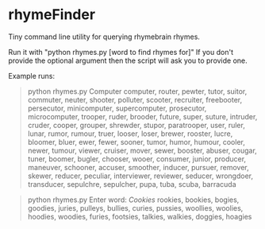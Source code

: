 # rhymeFinder
 
 Tiny command line utility for querying rhymebrain rhymes.

 Run it with "python rhymes.py [word to find rhymes for]"
 If you don't provide the optional argument then the script will ask you to provide one.

 Example runs:
 > python rhymes.py Computer
 > computer, router, pewter, tutor, suitor, commuter, neuter, shooter, polluter, scooter, recruiter, freebooter, persecutor, minicomputer, supercomputer, prosecutor, microcomputer, trooper, ruder, brooder, future, super, suture, intruder, cruder, cooper, grouper, shrewder, stupor, paratrooper, user, ruler, lunar, rumor, rumour, truer, looser, loser, brewer, rooster, lucre, bloomer, bluer, ewer, fewer, sooner, tumor, humor, humour, cooler, newer, tumour, viewer, cruiser, mover, sewer, booster, abuser, cougar, tuner, boomer, bugler, chooser, wooer, consumer, junior, producer, maneuver, schooner, accuser, smoother, inducer, pursuer, remover, skewer, reducer, peculiar, interviewer, reviewer, seducer, wrongdoer, transducer, sepulchre, sepulcher, pupa, tuba, scuba, barracuda

 > python rhymes.py
 > Enter word: *Cookies*
 > rookies, bookies, bogies, goodies, juries, pulleys, bullies, curies, pussies, woollies, woolies, hoodies, woodies, furies, footsies, talkies, walkies, doggies, hoagies